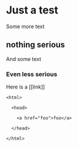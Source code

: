 # Just a test

Some more text

## nothing serious

And some text

### Even less serious

Here is a [[link]]

    <html>
      <head>
        <a href="foo">foo</a>
      </head>
    </html>